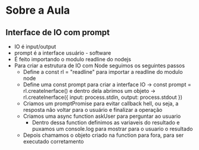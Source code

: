 # Sobre a Aula

## Interface de IO com prompt
- IO é input/output
- prompt é a interface usuário - software
- É feito importando o modulo readline do nodejs
- Para criar a estrutura de IO com Node seguimos os seguintes passos
    - Define a const rl = "readline" para importar a readline do modulo node
    - Define uma const prompt para criar a interface IO -> const prompt = rl.createInerface() e dentro dela abrimos um objeto -> rl.createInerface({
                            input: process.stdin,
                            output: process.stdout
                        })
    - Criamos um promptPromise para evitar callback hell, ou seja, a resposta não voltar para o usuário e finalizar a operação
    - Criamos uma async function askUser para perguntar ao usuario
        - Dentro dessa function definimos as variaveis do resultado e puxamos um console.log para mostrar para o usuario o resultado
    - Depois chamamos o objeto criado na function para fora, para ser executado corretamento